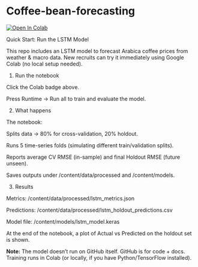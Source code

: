# Coffee-bean-forecasting
[![Open In Colab](https://colab.research.google.com/assets/colab-badge.svg)](https://colab.research.google.com/drive/1NHIIyjhrDIBiXDmQen7yo-rMAaMBLbGF?usp=sharing#scrollTo=B8pgKRvmMLxN)

Quick Start: Run the LSTM Model

This repo includes an LSTM model to forecast Arabica coffee prices from weather & macro data.
New recruits can try it immediately using Google Colab (no local setup needed).

1. Run the notebook

Click the Colab badge above.

Press Runtime → Run all to train and evaluate the model.

2. What happens

The notebook:

Splits data → 80% for cross-validation, 20% holdout.

Runs 5 time-series folds (simulating different train/validation splits).

Reports average CV RMSE (in-sample) and final Holdout RMSE (future unseen).

Saves outputs under /content/data/processed and /content/models.

3. Results

Metrics: /content/data/processed/lstm_metrics.json

Predictions: /content/data/processed/lstm_holdout_predictions.csv

Model file: /content/models/lstm_model.keras

At the end of the notebook, a plot of Actual vs Predicted on the holdout set is shown.

**Note:** The model doesn’t run on GitHub itself. GitHub is for code + docs.
Training runs in Colab (or locally, if you have Python/TensorFlow installed).

